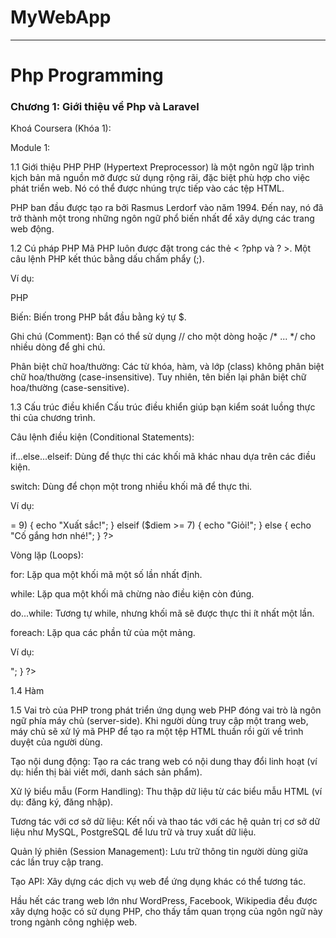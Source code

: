 # MyWebApp

***
# Php Programming

### Chương 1: Giới thiệu về Php và Laravel
Khoá Coursera (Khóa 1):

Module 1:

1.1 Giới thiệu PHP
PHP (Hypertext Preprocessor) là một ngôn ngữ lập trình kịch bản mã nguồn mở được sử dụng rộng rãi, đặc biệt phù hợp cho việc phát triển web. Nó có thể được nhúng trực tiếp vào các tệp HTML.

PHP ban đầu được tạo ra bởi Rasmus Lerdorf vào năm 1994. Đến nay, nó đã trở thành một trong những ngôn ngữ phổ biến nhất để xây dựng các trang web động.

1.2 Cú pháp PHP
Mã PHP luôn được đặt trong các thẻ < ?php và ? >. Một câu lệnh PHP kết thúc bằng dấu chấm phẩy (;).

Ví dụ:

PHP

 <?php
    echo "Chào mừng bạn đến với PHP!";
    $ten = "Việt Nam";
    echo "Đất nước của tôi là " . $ten;
 ?>
Biến: Biến trong PHP bắt đầu bằng ký tự $.

Ghi chú (Comment): Bạn có thể sử dụng // cho một dòng hoặc /* ... */ cho nhiều dòng để ghi chú.

Phân biệt chữ hoa/thường: Các từ khóa, hàm, và lớp (class) không phân biệt chữ hoa/thường (case-insensitive). Tuy nhiên, tên biến lại phân biệt chữ hoa/thường (case-sensitive).

1.3 Cấu trúc điều khiển
Cấu trúc điều khiển giúp bạn kiểm soát luồng thực thi của chương trình.

Câu lệnh điều kiện (Conditional Statements):

if...else...elseif: Dùng để thực thi các khối mã khác nhau dựa trên các điều kiện.

switch: Dùng để chọn một trong nhiều khối mã để thực thi.

Ví dụ:
 <?php
    $diem = 8;
    if ($diem >= 9) {
        echo "Xuất sắc!";
    } elseif ($diem >= 7) {
        echo "Giỏi!";
    } else {
        echo "Cố gắng hơn nhé!";
    }
 ?>

Vòng lặp (Loops):

for: Lặp qua một khối mã một số lần nhất định.

while: Lặp qua một khối mã chừng nào điều kiện còn đúng.

do...while: Tương tự while, nhưng khối mã sẽ được thực thi ít nhất một lần.

foreach: Lặp qua các phần tử của một mảng.

Ví dụ:
 <?php
    for ($i = 1; $i <= 5; $i++) {
        echo "Số: " . $i . "<br>";
    }
 ?>

1.4 Hàm
 <?php
    function chaoMung($ten) {
        return "Xin chào, " . $ten . "!";
    }

    echo chaoMung("Hoang Nghia");
 ?>
1.5 Vai trò của PHP trong phát triển ứng dụng web
PHP đóng vai trò là ngôn ngữ phía máy chủ (server-side). Khi người dùng truy cập một trang web, máy chủ sẽ xử lý mã PHP để tạo ra một tệp HTML thuần rồi gửi về trình duyệt của người dùng.

Tạo nội dung động: Tạo ra các trang web có nội dung thay đổi linh hoạt (ví dụ: hiển thị bài viết mới, danh sách sản phẩm).

Xử lý biểu mẫu (Form Handling): Thu thập dữ liệu từ các biểu mẫu HTML (ví dụ: đăng ký, đăng nhập).

Tương tác với cơ sở dữ liệu: Kết nối và thao tác với các hệ quản trị cơ sở dữ liệu như MySQL, PostgreSQL để lưu trữ và truy xuất dữ liệu.

Quản lý phiên (Session Management): Lưu trữ thông tin người dùng giữa các lần truy cập trang.

Tạo API: Xây dựng các dịch vụ web để ứng dụng khác có thể tương tác.

Hầu hết các trang web lớn như WordPress, Facebook, Wikipedia đều được xây dựng hoặc có sử dụng PHP, cho thấy tầm quan trọng của ngôn ngữ này trong ngành công nghiệp web.
